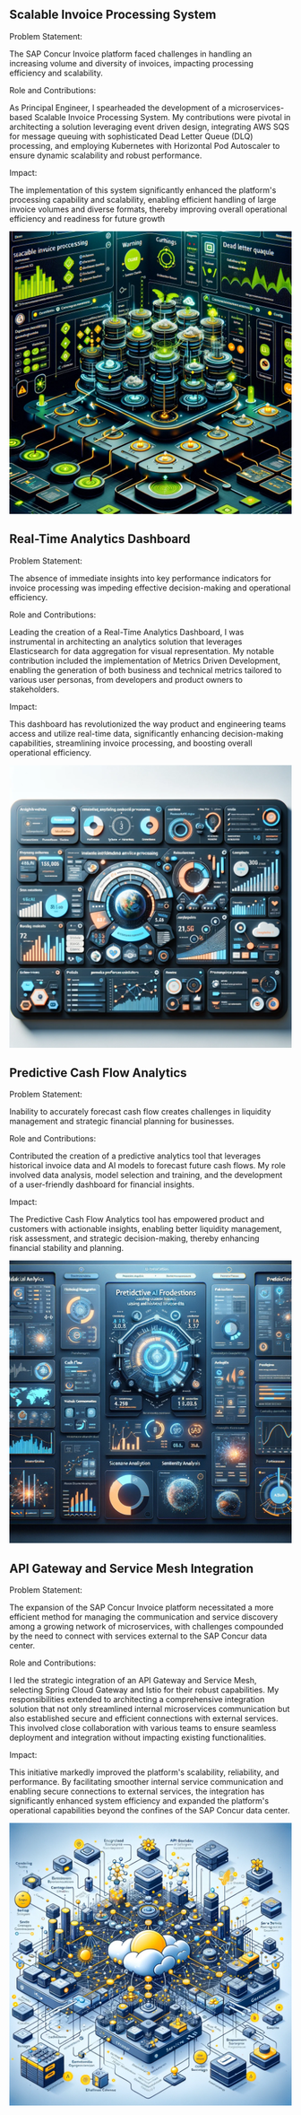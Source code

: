 
## Scalable Invoice Processing System

Problem Statement: 

The SAP Concur Invoice platform faced challenges in handling an increasing volume and diversity of invoices, impacting processing efficiency and scalability.

Role and Contributions: 

As Principal Engineer, I spearheaded the development of a microservices-based Scalable Invoice Processing System. My contributions were pivotal in architecting a solution leveraging event driven design, integrating AWS SQS for message queuing with sophisticated Dead Letter Queue (DLQ) processing, and employing Kubernetes with Horizontal Pod Autoscaler to ensure dynamic scalability and robust performance.

Impact: 

The implementation of this system significantly enhanced the platform's processing capability and scalability, enabling efficient handling of large invoice volumes and diverse formats, thereby improving overall operational efficiency and readiness for future growth

<center><img src="assets/img/invoiceprocessing.png"/></center>


##  Real-Time Analytics Dashboard

Problem Statement: 

The absence of immediate insights into key performance indicators for invoice processing was impeding effective decision-making and operational efficiency.

Role and Contributions: 

Leading the creation of a Real-Time Analytics Dashboard, I was instrumental in architecting an analytics solution that leverages Elasticsearch for data aggregation for visual representation. My notable contribution included the implementation of Metrics Driven Development, enabling the generation of both business and technical metrics tailored to various user personas, from developers and product owners to stakeholders.

Impact: 

This dashboard has revolutionized the way product and engineering teams access and utilize real-time data, significantly enhancing decision-making capabilities, streamlining invoice processing, and boosting overall operational efficiency.

<center><img src="assets/img/metricsdashboard.png"/></center>


##  Predictive Cash Flow Analytics

Problem Statement: 

Inability to accurately forecast cash flow creates challenges in liquidity management and strategic financial planning for businesses.

Role and Contributions: 

Contributed the creation of a predictive analytics tool that leverages historical invoice data and AI models to forecast future cash flows. My role involved data analysis, model selection and training, and the development of a user-friendly dashboard for financial insights.

Impact: 

The Predictive Cash Flow Analytics tool has empowered product and customers with actionable insights, enabling better liquidity management, risk assessment, and strategic decision-making, thereby enhancing financial stability and planning.

<center><img src="assets/img/cashflow.png"/></center>

## API Gateway and Service Mesh Integration

Problem Statement: 

The expansion of the SAP Concur Invoice platform necessitated a more efficient method for managing the communication and service discovery among a growing network of microservices, with challenges compounded by the need to connect with services external to the SAP Concur data center.

Role and Contributions: 

I led the strategic integration of an API Gateway and Service Mesh, selecting Spring Cloud Gateway and Istio for their robust capabilities. My responsibilities extended to architecting a comprehensive integration solution that not only streamlined internal microservices communication but also established secure and efficient connections with external services. This involved close collaboration with various teams to ensure seamless deployment and integration without impacting existing functionalities.

Impact: 

This initiative markedly improved the platform's scalability, reliability, and performance. By facilitating smoother internal service communication and enabling secure connections to external services, the integration has significantly enhanced system efficiency and expanded the platform's operational capabilities beyond the confines of the SAP Concur data center.

<center><img src="assets/img/servicemesh.png"/></center>
